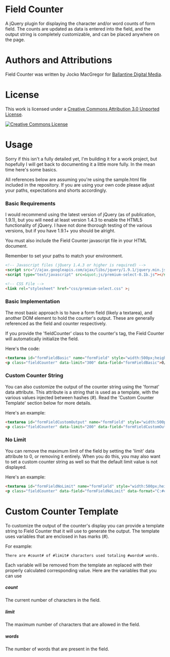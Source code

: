 Field Counter
=============

A jQuery plugin for displaying the character and/or word counts of form field. 
The counts are updated as data is entered into the field, and the output string
is completely customizable, and can be placed anywhere on the page.

# Authors and Attributions
Field Counter was written by Jocko MacGregor for [Ballantine Digital Media](http://blog.buzztown.com/).

# License
This work is licensed under a <a rel="license" href="http://creativecommons.org/licenses/by/3.0/">Creative Commons Attribution 3.0 Unported License</a>.

<a rel="license" href="http://creativecommons.org/licenses/by/3.0/"><img alt="Creative Commons License" style="border-width:0" src="http://i.creativecommons.org/l/by/3.0/88x31.png" /></a>

# Usage
Sorry if this isn't a fully detailed yet, I'm building it for a work project, 
but hopefully I will get back to documenting it a little more fully.  In the 
mean time here's some basics.

All references below are assuming you're using the sample.html file included in
the repository.  If you are using your own code please adjust your paths,
expectations and shorts accordingly.

### Basic Requirements
I would recommend using the latest version of jQuery (as of publication, 1.9.1),
but you will need at least version 1.4.3 to enable the HTML5 functionality of
jQuery.  I have not done thorough testing of the various versions, but if you
have 1.9.1+ you should be alright.

You must also include the Field Counter javascript file in your HTML document.

Remember to set your paths to match your environment.

```html
<!-- Javascript files (jQuery 1.4.3 or higher is required) -->
<script src="//ajax.googleapis.com/ajax/libs/jquery/1.9.1/jquery.min.js"></script>
<script type="text/javascript" src=&quot;js/premium-select-0.1b.js"></script>;

<!-- CSS File -->
<link rel="stylesheet" href="css/premium-select.css" >;
```

### Basic Implementation
The most basic approach is to have a form field (likely a textarea), and another
DOM element to hold the counter's output.  These are generally referenced as the
field and counter respectively.

If you provide the 'fieldCounter' class to the counter's tag, the Field Counter
will automatically initialize the field.

Here's the code:
```html
<textarea id="formFieldBasic" name="formField" style="width:500px;height:100px;">This is a basic sample counter field. This field is limited to 300 characters.</textarea>
<p class="fieldCounter" data-limit="300" data-field="formFieldBasic">0/0</p>
```

### Custom Counter String
You can also customize the output of the counter string using the 'format' data
attribute.  This attribute is a string that is used as a template, with the 
various values injected between hashes (#).   Read the 'Custom Counter Template'
section below for more details.

Here's an example:
```html
<textarea id="formFieldCustomOutput" name="formField" style="width:500px;height:100px;">This is a sample counter field with a customized counter string, and limit of 200 characters.</textarea>
<p class="fieldCounter" data-limit="200" data-field="formFieldCustomOutput" data-format="There are #count# of #limit# characters used totaling #words# words.">0 of 0 characters used.</p>
```

### No Limit
You can remove the maximum limit of the field by setting the 'limit' data
attribute to 0, or removing it entirely.  When you do this, you may also want
to set a custom counter string as well so that the default limit value is not
displayed.

Here's an example:
```html
<textarea id="formFieldNoLimit" name="formField" style="width:500px;height:100px;">This is a sample counter field with no character limit. It should be noted that you have to set the 'format' data attribute for this one to prevent it from displaying the limit, which is 0, and therfore useless in this regard.</textarea>
<p class="fieldCounter" data-field="formFieldNoLimit" data-format="C:#count#, W:#words#">0</p>
```

# Custom Counter Template
To customize the output of the counter's display you can provide a template
string to Field Counter that it will use to generate the output.  The template
uses variables that are enclosed in has marks (#).

For example:
```
There are #count# of #limit# characters used totaling #words# words.
```

Each variable will be removed from the template an replaced with their properly
calculated corresponding value. Here are the variables that you can use

##### count
The current number of characters in the field.

##### limit
The maximum number of characters that are allowed in the field.

##### words
The number of words that are present in the field.